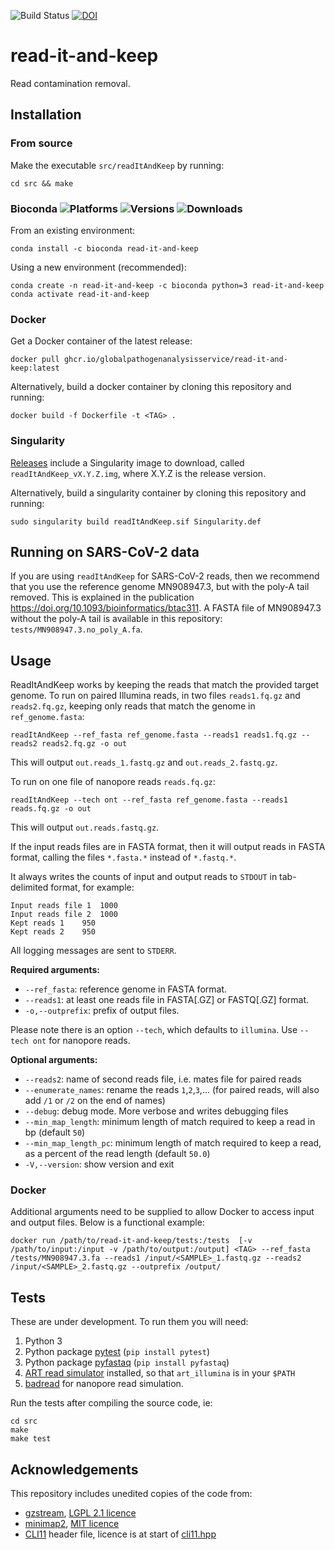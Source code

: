 ![Build Status](https://github.com/GlobalPathogenAnalysisService/read-it-and-keep/actions/workflows/build.yaml/badge.svg)
[![DOI](https://img.shields.io/badge/DOI-10.1093/bioinformatics/btac311-blue.svg)](https://doi.org/10.1093/bioinformatics/btac311)
# read-it-and-keep

Read contamination removal.


## Installation
### From source
Make the executable `src/readItAndKeep` by running:
```
cd src && make
```

### Bioconda ![Platforms](https://anaconda.org/bioconda/read-it-and-keep/badges/platforms.svg) ![Versions](https://anaconda.org/bioconda/read-it-and-keep/badges/version.svg) ![Downloads](https://anaconda.org/bioconda/read-it-and-keep/badges/downloads.svg)

From an existing environment:
```
conda install -c bioconda read-it-and-keep
```
Using a new environment (recommended):
```
conda create -n read-it-and-keep -c bioconda python=3 read-it-and-keep
conda activate read-it-and-keep
```

### Docker

Get a Docker container of the latest release:
```
docker pull ghcr.io/globalpathogenanalysisservice/read-it-and-keep:latest
```

Alternatively, build a docker container by cloning this repository and running:
```
docker build -f Dockerfile -t <TAG> .
```

### Singularity
[Releases](https://github.com/GlobalPathogenAnalysisService/read-it-and-keep/releases)
include a Singularity image to download, called
`readItAndKeep_vX.Y.Z.img`, where X.Y.Z is the release version.


Alternatively, build a singularity container by cloning this repository and running:
```
sudo singularity build readItAndKeep.sif Singularity.def
```


## Running on SARS-CoV-2 data

If you are using `readItAndKeep` for SARS-CoV-2 reads, then we recommend that
you use the reference genome MN908947.3, but with the poly-A tail removed.
This is explained in the publication
https://doi.org/10.1093/bioinformatics/btac311.
A FASTA file of MN908947.3 without the poly-A tail is available in
this repository: `tests/MN908947.3.no_poly_A.fa`.


## Usage

ReadItAndKeep works by keeping the reads that match the provided target genome.
To run on paired Illumina reads, in two files `reads1.fq.gz` and `reads2.fq.gz`, keeping
only reads that match the genome in `ref_genome.fasta`:

```
readItAndKeep --ref_fasta ref_genome.fasta --reads1 reads1.fq.gz --reads2 reads2.fq.gz -o out
```

This will output `out.reads_1.fastq.gz` and `out.reads_2.fastq.gz`.

To run on one file of nanopore reads `reads.fq.gz`:

```
readItAndKeep --tech ont --ref_fasta ref_genome.fasta --reads1 reads.fq.gz -o out
```

This will output `out.reads.fastq.gz`.

If the input reads files are in FASTA format, then it will output reads in FASTA format, calling the files `*.fasta.*` instead of `*.fastq.*`.

It always writes the counts of input and output reads to `STDOUT` in tab-delimited format, for example:

```
Input reads file 1	1000
Input reads file 2	1000
Kept reads 1	950
Kept reads 2	950
```

All logging messages are sent to `STDERR`.

**Required arguments:**

- `--ref_fasta`: reference genome in FASTA format.
- `--reads1`: at least one reads file in FASTA[.GZ] or FASTQ[.GZ] format.
- `-o,--outprefix`: prefix of output files.

Please note there is an option `--tech`, which defaults to `illumina`. Use `--tech ont` for nanopore reads.

**Optional arguments:**

- `--reads2`: name of second reads file, i.e. mates file for paired reads
- `--enumerate_names`: rename the reads `1`,`2`,`3`,... (for paired reads, will also add `/1` or `/2` on the end of names)
- `--debug`: debug mode. More verbose and writes debugging files
- `--min_map_length`: minimum length of match required to keep a read in bp (default `50`)
- `--min_map_length_pc`: minimum length of match required to keep a read, as a percent of the read length (default `50.0`)
- `-V,--version`: show version and exit

### Docker
Additional arguments need to be supplied to allow Docker to access input and output files. Below is a functional example:

```
docker run /path/to/read-it-and-keep/tests:/tests  [-v /path/to/input:/input -v /path/to/output:/output] <TAG> --ref_fasta /tests/MN908947.3.fa --reads1 /input/<SAMPLE>_1.fastq.gz --reads2 /input/<SAMPLE>_2.fastq.gz --outprefix /output/
```
## Tests

These are under development. To run them you will need:
1. Python 3
2. Python package [pytest](https://docs.pytest.org/en/stable/) (`pip install pytest`)
3. Python package [pyfastaq](https://github.com/sanger-pathogens/Fastaq)  (`pip install pyfastaq`)
4. [ART read simulator](https://www.niehs.nih.gov/research/resources/software/biostatistics/art/index.cfm)
   installed, so that `art_illumina` is in your `$PATH`
5. [badread](https://github.com/rrwick/Badread) for nanopore read simulation.

Run the tests after compiling the source code, ie:
```
cd src
make
make test
```

## Acknowledgements

This repository includes unedited copies of the code from:
* [gzstream](https://www.cs.unc.edu/Research/compgeom/gzstream/), [LGPL 2.1 licence](https://github.com/GlobalPathogenAnalysisService/read-it-and-keep/blob/main/src/ext/gzstream/COPYING.LIB)
* [minimap2](https://github.com/lh3/minimap2), [MIT licence](https://github.com/GlobalPathogenAnalysisService/read-it-and-keep/blob/main/src/ext/minimap2-2.22/LICENSE.txt)
* [CLI11](https://github.com/CLIUtils/CLI11) header file, licence is at start of [cli11.hpp](https://github.com/GlobalPathogenAnalysisService/read-it-and-keep/blob/main/src/CLI11.hpp)
